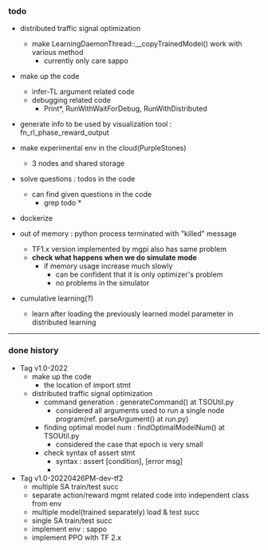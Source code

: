### todo 

* distributed traffic signal optimization
  * make LearningDaemonThread::__copyTrainedModel() work with various method
    * currently only care sappo
* make up the code
  * infer-TL argument related code
  * debugging related code 
    * Print*, RunWithWaitForDebug, RunWithDistributed

* generate info to be used by visualization tool : fn_rl_phase_reward_output

* make experimental env in the cloud(PurpleStones)
  * 3 nodes and shared storage

* solve questions :  todos in the code
  * can find given questions in the code
    * grep todo *
    
* dockerize 

* out of memory : python process terminated with "killed" message
  * TF1.x version implemented by mgpi also has same problem
  * **check what happens when we do simulate mode**
    * if memory usage increase much slowly 
      * can be confident that it is only optimizer's problem  
      * no problems in the simulator 

* cumulative learning(?)
  * learn after loading the previously learned model parameter in distributed learning

<hr>
  
### done history
* Tag v1.0-2022
  * make up the code 
    * the location of import stmt 
  * distributed traffic signal optimization
    * command generation : generateCommand() at TSOUtil.py
      * considered all arguments used to run a single node program(ref. parseArgument() at run.py)
    * finding optimal model num : findOptimalModelNum() at TSOUtil.py
      * considered the case that epoch is very small 
    * check syntax of assert stmt
      * syntax : assert [condition], [error msg]
      * 
* Tag v1.0-20220426PM-dev-tf2
  * multiple SA train/test succ
  * separate action/reward mgmt related code into independent class from env
  * multiple model(trained separately) load & test succ
  * single SA train/test succ
  * implement env : sappo
  * implement PPO with TF 2.x

